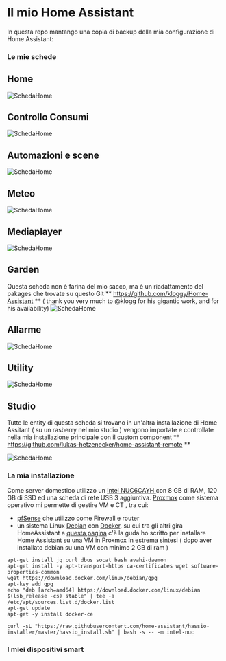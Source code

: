 # Il mio Home Assistant 
In questa repo mantango una copia di backup della mia configurazione di Home Assistant: 


### Le mie schede 
## Home
![SchedaHome](https://github.com/daxda/HomeAssistante/raw/master/screenshot/page_1.png)
## Controllo Consumi
![SchedaHome](https://github.com/daxda/HomeAssistante/raw/master/screenshot/page_2.png)
## Automazioni e scene
![SchedaHome](https://github.com/daxda/HomeAssistante/raw/master/screenshot/page_3.png)
## Meteo
![SchedaHome](https://github.com/daxda/HomeAssistante/raw/master/screenshot/page_4.png)
## Mediaplayer
![SchedaHome](https://github.com/daxda/HomeAssistante/raw/master/screenshot/page_5.png)
## Garden
Questa scheda non è farina del mio sacco, ma è un riadattamento del pakages che trovate su questo Git ** https://github.com/kloggy/Home-Assistant ** ( thank you very much to @klogg for his gigantic work, and for his availability)
![SchedaHome](https://github.com/daxda/HomeAssistante/raw/master/screenshot/page_6.png)
## Allarme
![SchedaHome](https://github.com/daxda/HomeAssistante/raw/master/screenshot/page_7.png)

## Utility
![SchedaHome](https://github.com/daxda/HomeAssistante/raw/master/screenshot/page_8.png)

## Studio
Tutte le entity di questa scheda si trovano in un'altra installazione di Home Assitant ( su un rasberry nel mio studio )  vengono importate e controllate  nella mia installazione principale con il custom component ** https://github.com/lukas-hetzenecker/home-assistant-remote **

![SchedaHome](https://github.com/daxda/HomeAssistante/raw/master/Screenshot/page_9.png)


### La mia installazione 
Come server domestico utilizzo un [Intel NUC6CAYH ](https://sagg.it/2OdhJ5P) con 8 GB di RAM, 120 GB di SSD  ed una scheda di rete USB 3 aggiuntiva. [Proxmox](https://www.proxmox.com/en/) come sistema operativo mi permette di gestire  VM e CT , tra cui:
* [pfSense](https://www.pfsense.org) che utilizzo come Firewall e router
* un sistema Linux [Debian](https://www.debian.org) con [Docker](https://www.docker.com), su cui tra gli altri gira HomeAssistant a [questa pagina](https://www.saggiamente.com/2019/03/configurare-un-nuc-con-proxmox-ed-hassio-trasferendo-anche-la-configurazione-da-un-raspberry/) c'è la guda ho scritto per installare Home Assistant su una VM in Proxmox
In estrema sintesi ( dopo aver installato debian su una VM con minimo 2 GB di ram  )
```
apt-get install jq curl dbus socat bash avahi-daemon
apt-get install -y apt-transport-https ca-certificates wget software-properties-common
wget https://download.docker.com/linux/debian/gpg 
apt-key add gpg
echo "deb [arch=amd64] https://download.docker.com/linux/debian $(lsb_release -cs) stable" | tee -a /etc/apt/sources.list.d/docker.list
apt-get update
apt-get -y install docker-ce

curl -sL "https://raw.githubusercontent.com/home-assistant/hassio-installer/master/hassio_install.sh" | bash -s -- -m intel-nuc

```

### I miei dispositivi smart



